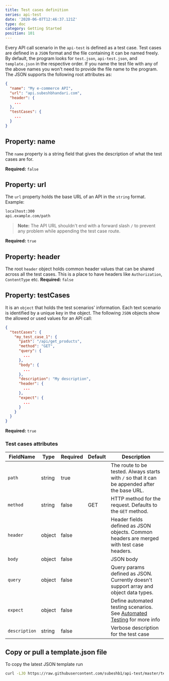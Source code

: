 ```yaml
---
title: Test cases definition
series: api-test
date: '2020-06-07T12:46:37.121Z'
type: doc
category: Getting Started
position: 101
---
```


Every API call scenario in the `api-test` is defined as a test case.
Test cases are defined in a `JSON` format and the file containing it can be named freely. By default, the program looks for `test.json`, `api-test.json`, and `template.json` in the respective order. If you name the test file with any of the above names you won't need to provide the file name to the program.
The JSON supports the following root attributes as:

```json
{
  "name": "My e-commerce API",
  "url": "api.subeshbhandari.com",
  "header": {
    ...
  },
  "testCases": {
    ...
  }
}
```

## Property: name

The `name` property is a string field that gives the description of what the test cases are for.

**Required:** `false`

## Property: url

The `url` property holds the base URL of an API in the `string` format. Example:

```sh
localhost:300
api.example.com/path
```

> **Note:** The API URL shouldn't end with a forward slash `/` to prevent any problem while appending the test case route.

**Required:** `true`

## Property: header

The root `header` object holds common header values that can be shared across all the test cases. This is a place to have headers like `Authorization`, `ContentType` etc.
**Required:** `false`

## Property: testCases

It is an `object` that holds the test scenarios' information. Each text scenario is identified by a unique key in the object. The following `JSON` objects show the allowed or used values for an API call:

```json
{
  "testCases": {
    "my_test_case_1": {
      "path": "/api/get_products",
      "method": "GET",
      "query": {
        ...
      },
      "body": {
        ...
      },
      "description": "My description",
      "header": {
        ...
      },
      "expect": {
        ...
      }
    }
  }
}
```

**Required:** `true`

### Test cases attributes

| FieldName     | Type   | Required | Default | Description                                                                                          |
| ------------- | ------ | -------- | ------- | ---------------------------------------------------------------------------------------------------- |
| `path`        | string | true     |         | The route to be tested. Always starts with `/` so that it can be appended after the base URL.        |
| `method`      | string | false    | GET     | HTTP method for the request. Defaults to the `GET` method.                                           |
| `header`      | object | false    |         | Header fields defined as JSON objects. Common headers are merged with test case headers.             |
| `body`        | object | false    |         | JSON body                                                                                            |
| `query`       | object | false    |         | Query params defined as JSON. Currently doesn't support array and object data types.                 |
| `expect`      | object | false    |         | Define automated testing scenarios. See [Automated Testing](/api-test/automated-tests) for more info |
| `description` | string | false    |         | Verbose description for the test case                                                                |

## Copy or pull a template.json file

To copy the latest JSON template run

```sh
curl -LJO https://raw.githubusercontent.com/subeshb1/api-test/master/template.json
```
